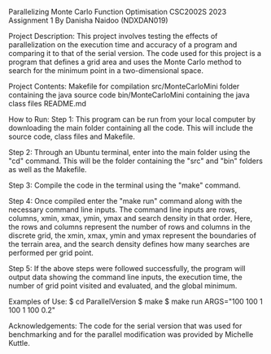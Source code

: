 Parallelizing Monte Carlo Function Optimisation 
CSC2002S 2023 Assignment 1
By Danisha Naidoo (NDXDAN019)

Project Description:
This project involves testing the effects of parallelization on the execution time and accuracy of a program and comparing it to that of the serial version. The code used for this project is a program that defines a grid area and uses the Monte Carlo method to search for the minimum point in a two-dimensional space. 

Project Contents:
Makefile for compilation
src/MonteCarloMini folder containing the java source code
bin/MonteCarloMini containing the java class files
README.md 


How to Run:
Step 1: 
This program can be run from your local computer by downloading the main folder containing all the code. This will include the source code, class files and Makefile. 

Step 2: 
Through an Ubuntu terminal, enter into the main folder using the "cd" command. This will be the folder containing the "src" and "bin" folders as well as the Makefile.

Step 3:
Compile the code in the terminal using the "make" command.

Step 4:
Once compiled enter the "make run" command along with the necessary command line inputs. The command line inputs are rows, columns, xmin, xmax, ymin, ymax and search density in that order.
Here, the rows and columns represent the number of rows and columns in the discrete grid, the xmin, xmax, ymin and ymax represent the boundaries of the terrain area, and the search density defines how many searches are performed per grid point. 

Step 5:
If the above steps were followed successfully, the program will output data showing the command line inputs, the execution time, the number of grid point visited and evaluated, and the global minimum.

Examples of Use:
 $ cd ParallelVersion
 $ make
 $ make run ARGS="100 100 1 100 1 100 0.2"

Acknowledgements:
The code for the serial version that was used for benchmarking and for the parallel modification was provided by Michelle Kuttle.  

